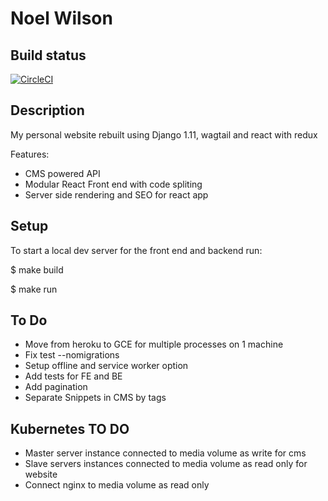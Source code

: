 Noel Wilson
===============================================================================

## Build status

[![CircleCI](https://circleci.com/gh/jwnwilson/django_react_redux_webapp.svg?style=svg)](https://circleci.com/gh/jwnwilson/django_react_redux_webapp)

## Description

My personal website rebuilt using Django 1.11, wagtail and react with redux

Features:
- CMS powered API
- Modular React Front end with code spliting
- Server side rendering and SEO for react app

## Setup

To start a local dev server for the front end and backend run:

$  make build

$  make run

## To Do

- Move from heroku to GCE for multiple processes on 1 machine
- Fix test --nomigrations 
- Setup offline and service worker option
- Add tests for FE and BE
- Add pagination
- Separate Snippets in CMS by tags

## Kubernetes TO DO

- Master server instance connected to media volume as write for cms
- Slave servers instances connected to media volume as read only for website
- Connect nginx to media volume as read only
